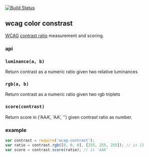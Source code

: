 [![Build Status](https://travis-ci.org/tmcw/wcag-contrast.png)](https://travis-ci.org/tmcw/wcag-contrast)

## wcag color constrast

[WCAG](http://www.w3.org/WAI/intro/wcag.php) [contrast ratio](http://www.w3.org/TR/WCAG20/#contrast-ratiodef)
measurement and scoring.

### api

### `luminance(a, b)`

Return contrast as a numeric ratio given two relative luminances

### `rgb(a, b)`

Return contrast as a numeric ratio given two rgb triplets

### `score(contrast)`

Return score in ('AAA', 'AA', '') given contrast ratio as number.

### example

```js
var contrast = require('wcag-contrast');
var ratio = contrast.rgb([0, 0, 0], [255, 255, 255]); // is 21
var score = contrast.score(ratio); // is 'AAA'
```
